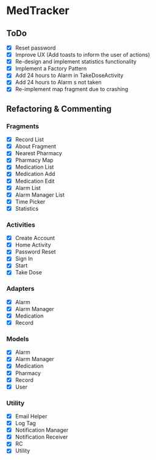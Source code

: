 # MedTracker
## ToDo
  - [x] Reset password
  - [x] Improve UX (Add toasts to inform the user of actions)
  - [x] Re-design and implement statistics functionality
  - [x] Implement a Factory Pattern
  - [x] Add 24 hours to Alarm in TakeDoseActivity
  - [x] Add 24 hours to Alarm s not taken
  - [x] Re-implement map fragment due to crashing

## Refactoring & Commenting

### Fragments
  - [x] Record List
  - [x] About Fragment
  - [x] Nearest Pharmacy
  - [x] Pharmacy Map
  - [x] Medication List
  - [x] Medication Add
  - [x] Medication Edit
  - [x] Alarm List
  - [x] Alarm Manager List
  - [x] Time Picker
  - [x] Statistics

### Activities
  - [x] Create Account
  - [x] Home Activity
  - [x] Password Reset
  - [x] Sign In
  - [x] Start
  - [x] Take Dose

### Adapters
  - [x] Alarm
  - [x] Alarm Manager
  - [x] Medication
  - [x] Record

### Models
  - [x] Alarm
  - [x] Alarm Manager
  - [x] Medication
  - [x] Pharmacy
  - [x] Record
  - [x] User

### Utility
  - [x] Email Helper
  - [x] Log Tag
  - [x] Notification Manager
  - [x] Notification Receiver
  - [x] RC
  - [x] Utility
